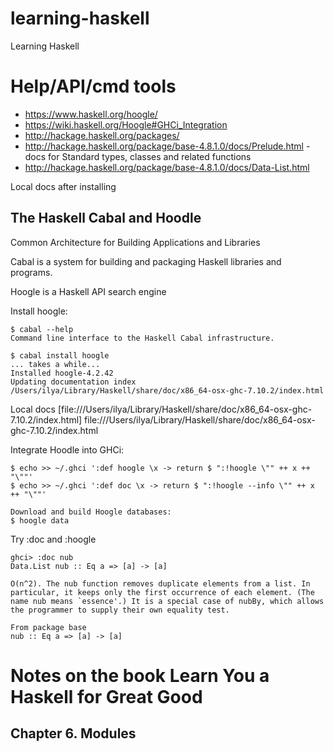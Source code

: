 # learning-haskell
Learning Haskell

# Help/API/cmd tools

- https://www.haskell.org/hoogle/
- https://wiki.haskell.org/Hoogle#GHCi_Integration
- http://hackage.haskell.org/packages/
 - http://hackage.haskell.org/package/base-4.8.1.0/docs/Prelude.html - docs for Standard types, classes and related functions
 - http://hackage.haskell.org/package/base-4.8.1.0/docs/Data-List.html

Local docs after installing 

## The Haskell Cabal and Hoodle

Common Architecture for Building Applications and Libraries

Cabal is a system for building and packaging Haskell libraries and programs.

Hoogle is a Haskell API search engine

Install hoogle:
```
$ cabal --help
Command line interface to the Haskell Cabal infrastructure.

$ cabal install hoogle
... takes a while...
Installed hoogle-4.2.42
Updating documentation index
/Users/ilya/Library/Haskell/share/doc/x86_64-osx-ghc-7.10.2/index.html
```

Local docs [file:///Users/ilya/Library/Haskell/share/doc/x86_64-osx-ghc-7.10.2/index.html] file:///Users/ilya/Library/Haskell/share/doc/x86_64-osx-ghc-7.10.2/index.html

Integrate Hoodle into GHCi:
```
$ echo >> ~/.ghci ':def hoogle \x -> return $ ":!hoogle \"" ++ x ++ "\""'
$ echo >> ~/.ghci ':def doc \x -> return $ ":!hoogle --info \"" ++ x ++ "\""'

Download and build Hoogle databases:
$ hoogle data
```

Try :doc and :hoogle
```
ghci> :doc nub
Data.List nub :: Eq a => [a] -> [a]

O(n^2). The nub function removes duplicate elements from a list. In particular, it keeps only the first occurrence of each element. (The name nub means `essence'.) It is a special case of nubBy, which allows the programmer to supply their own equality test. 

From package base
nub :: Eq a => [a] -> [a]

```

# Notes on the book Learn You a Haskell for Great Good

## Chapter 6. Modules